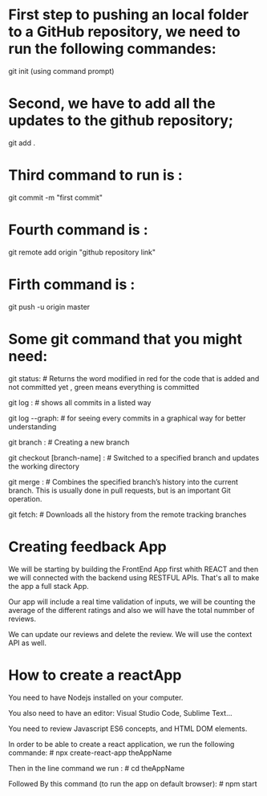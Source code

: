 
# First step to pushing an local folder to a  GitHub repository, we need to  run the following commandes:

git init (using command prompt)
# Second, we have to add all the updates to the github repository;

git add .

# Third command to run is :

git commit -m "first commit"

# Fourth command is :

git remote add origin "github repository link"

# Firth command is :

git push -u origin master

# Some git command that you might need:

git status: # Returns the word modified in red for the code that is added and not committed yet , green means everything is committed

git log : # shows all commits in a listed way

git log --graph: # for seeing every commits in a graphical way for better understanding 

git branch :  # Creating a new branch
 
git checkout [branch-name] : # Switched to a specified branch and updates the working directory

git merge : # Combines the specified branch’s history into the current branch. This is usually done in pull requests, but is an important Git operation.

git fetch: # Downloads all the history from the remote tracking branches

# Creating feedback App

We will be starting by building the FrontEnd App first whith REACT and then we will connected with the backend using RESTFUL APIs.
That's all to make the app a full stack App.

Our app will include a real time validation of inputs, we will be counting the average of the different ratings and also we will have the total nummber of reviews.

We can update our reviews and delete the review.
We will use the context API as well.

# How to create a reactApp

You need to have Nodejs installed on your computer.

You also need to have an editor: Visual Studio Code, Sublime Text...

You need to review Javascript ES6 concepts, and HTML DOM elements.

In order to be able to create a react application, we run the following commande: # npx create-react-app theAppName

Then in the line command we run : # cd theAppName

Followed By this command (to run the app on default browser): # npm start 